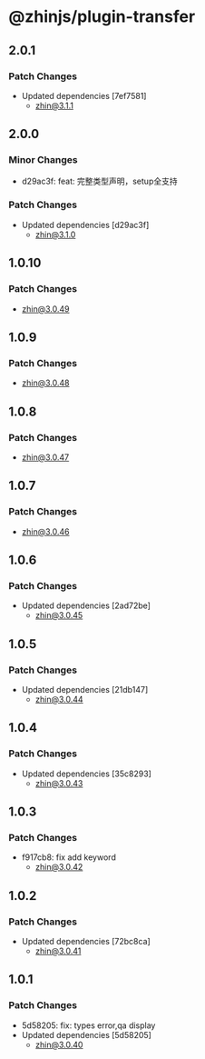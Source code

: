 # @zhinjs/plugin-transfer

## 2.0.1

### Patch Changes

- Updated dependencies [7ef7581]
  - zhin@3.1.1

## 2.0.0

### Minor Changes

- d29ac3f: feat: 完整类型声明，setup全支持

### Patch Changes

- Updated dependencies [d29ac3f]
  - zhin@3.1.0

## 1.0.10

### Patch Changes

- zhin@3.0.49

## 1.0.9

### Patch Changes

- zhin@3.0.48

## 1.0.8

### Patch Changes

- zhin@3.0.47

## 1.0.7

### Patch Changes

- zhin@3.0.46

## 1.0.6

### Patch Changes

- Updated dependencies [2ad72be]
  - zhin@3.0.45

## 1.0.5

### Patch Changes

- Updated dependencies [21db147]
  - zhin@3.0.44

## 1.0.4

### Patch Changes

- Updated dependencies [35c8293]
  - zhin@3.0.43

## 1.0.3

### Patch Changes

- f917cb8: fix add keyword
  - zhin@3.0.42

## 1.0.2

### Patch Changes

- Updated dependencies [72bc8ca]
  - zhin@3.0.41

## 1.0.1

### Patch Changes

- 5d58205: fix: types error,qa display
- Updated dependencies [5d58205]
  - zhin@3.0.40
